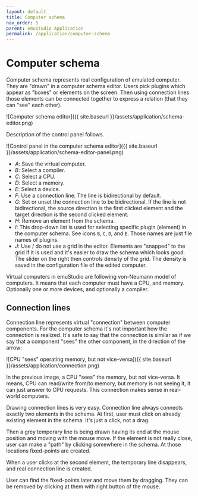 ```yaml
---
layout: default
title: Computer schema
nav_order: 5
parent: emuStudio Application
permalink: /application/computer-schema
---
```


# Computer schema

Computer schema represents real configuration of emulated computer. They are "drawn" in a computer schema editor. Users pick plugins which appear as "boxes" or elements on the screen. Then using connection lines those elements can be connected together to express a relation (that they can "see" each other).

![Computer schema editor]({{ site.baseurl }}/assets/application/schema-editor.png)

Description of the control panel follows.

![Control panel in the computer schema editor]({{ site.baseurl }}/assets/application/schema-editor-panel.png)

- *A*: Save the virtual computer.
- *B*: Select a compiler.
- *C*: Select a CPU.
- *D*: Select a memory.
- *E*: Select a device.
- *F*: Use a connection line. The line is bidirectional by default.
- *G*: Set or unset the connection line to be bidirectional. If the line is not bidirectional, the source direction is the first clicked element and the target direction is the second clicked element.
- *H*: Remove an element from the schema.
- *I*: This drop-down list is used for selecting specific plugin (element) in the computer schema. See icons `B`, `C`, `D`, and `E`. Those names are just file names of plugins.
- *J*: Use / do not use a grid in the editor. Elements are "snapped" to the grid if it is used and it's easier to draw the schema which looks good. The slider on the right then controls density of the grid. The density is saved in the configuration file of the edited computer.

Virtual computers in emuStudio are following von-Neumann model of computers. It means that each computer must have a CPU, and memory. Optionally one or more devices, and optionally a compiler.

## Connection lines

Connection line represents virtual "connection" between computer components. For the computer schema it's not important how the connection is realized. It's safe to say that the connection is similar
as if we say that a component "sees" the other component, in the direction of the arrow:

![CPU "sees" operating memory, but not vice-versa]({{ site.baseurl }}/assets/application/connection.png)

In the previous image, a CPU "sees" the memory, but not vice-versa. It means, CPU can read/write from/to memory, but memory is not seeing it, it can just answer to CPU requests. This connection makes
sense in real-world computers.

Drawing connection lines is very easy. Connection line always connects exactly two elements in the schema. At first, user must click on already existing element in the schema. It's just a click, not
a drag.

Then a grey temporary line is being drawn having its end at the mouse position and moving with the mouse move. If the element is not really close, user can make a "path" by clicking somewhere in the
schema. At those locations fixed-points are created.

When a user clicks at the second element, the temporary line disappears, and real connection line is created.

User can find the fixed-points later and move them by dragging. They can be removed by clicking at them with right button of the mouse.
